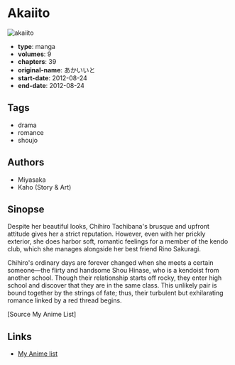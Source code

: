 # Akaiito

![akaiito](https://cdn.myanimelist.net/images/manga/3/87333.jpg)

-   **type**: manga
-   **volumes**: 9
-   **chapters**: 39
-   **original-name**: あかいいと
-   **start-date**: 2012-08-24
-   **end-date**: 2012-08-24

## Tags

-   drama
-   romance
-   shoujo

## Authors

-   Miyasaka
-   Kaho (Story & Art)

## Sinopse

Despite her beautiful looks, Chihiro Tachibana's brusque and upfront attitude gives her a strict reputation. However, even with her prickly exterior, she does harbor soft, romantic feelings for a member of the kendo club, which she manages alongside her best friend Rino Sakuragi.

Chihiro's ordinary days are forever changed when she meets a certain someone—the flirty and handsome Shou Hinase, who is a kendoist from another school. Though their relationship starts off rocky, they enter high school and discover that they are in the same class. This unlikely pair is bound together by the strings of fate; thus, their turbulent but exhilarating romance linked by a red thread begins.

[Source My Anime List]

## Links

-   [My Anime list](https://myanimelist.net/manga/49189/Akaiito)
